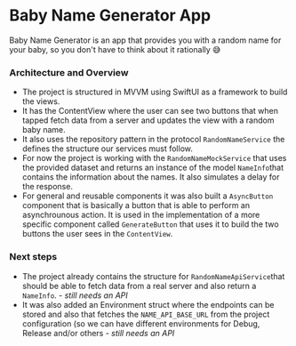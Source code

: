 # Baby Name Generator App
Baby Name Generator is an app that provides you with a random name for your baby, so you don't have to think about it rationally 😅

### Architecture and Overview
- The project is structured in MVVM using SwiftUI as a framework to build the views.
- It has the ContentView where the user can see two buttons that when tapped fetch data from a server and updates the view with a random baby name.
- It also uses the repository pattern in the protocol `RandomNameService` the defines the structure our services must follow.
- For now the project is working with the `RandomNameMockService` that uses the provided dataset and returns an instance of the model `NameInfo`that contains the information about the names. It also simulates a delay for the response.
- For general and reusable components it was also built a `AsyncButton` component that is basically a button that is able to perform an asynchrounous action. It is used in the implementation of a more specific component called `GenerateButton` that uses it to build the two buttons the user sees in the `ContentView`.

### Next steps
- The project already contains the structure for `RandomNameApiService`that should be able to fetch data from a real server and also return a `NameInfo`. - *still needs an API*
- It was also added an Environment struct where the endpoints can be stored and also that fetches the `NAME_API_BASE_URL` from the project configuration (so we can have different environments for Debug, Release and/or others - *still needs an API*


